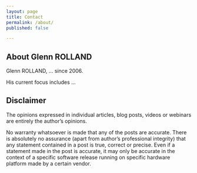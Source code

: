 ```yaml
---
layout: page
title: Contact
permalink: /about/
published: false

---
```


## About Glenn ROLLAND

Glenn ROLLAND, ... since 2006.

His current focus includes ...


## Disclaimer

The opinions expressed in individual articles, blog posts, videos or webinars are entirely the author’s opinions.

No warranty whatsoever is made that any of the posts are accurate. There is absolutely no assurance (apart from author’s professional integrity) that any statement contained in a post is true, correct or precise. Even if a statement made in the post is accurate, it may only be accurate in the context of a specific software release running on specific hardware platform made by a certain vendor.

